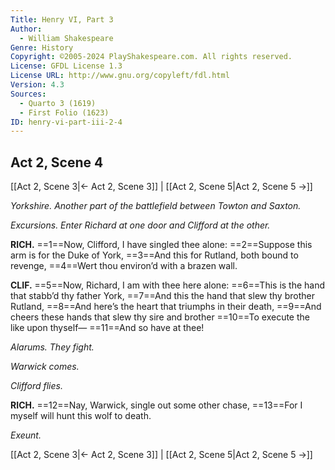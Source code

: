 ```yaml
---
Title: Henry VI, Part 3
Author: 
  - William Shakespeare
Genre: History
Copyright: ©2005-2024 PlayShakespeare.com. All rights reserved.
License: GFDL License 1.3
License URL: http://www.gnu.org/copyleft/fdl.html
Version: 4.3
Sources:
  - Quarto 3 (1619)
  - First Folio (1623)
ID: henry-vi-part-iii-2-4
---
```


## Act 2, Scene 4
[[Act 2, Scene 3|← Act 2, Scene 3]] | [[Act 2, Scene 5|Act 2, Scene 5 →]]

*Yorkshire. Another part of the battlefield between Towton and Saxton.*

*Excursions. Enter Richard at one door and Clifford at the other.*

**RICH.**
==1==Now, Clifford, I have singled thee alone:
==2==Suppose this arm is for the Duke of York,
==3==And this for Rutland, both bound to revenge,
==4==Wert thou environ’d with a brazen wall.

**CLIF.**
==5==Now, Richard, I am with thee here alone:
==6==This is the hand that stabb’d thy father York,
==7==And this the hand that slew thy brother Rutland,
==8==And here’s the heart that triumphs in their death,
==9==And cheers these hands that slew thy sire and brother
==10==To execute the like upon thyself⁠—
==11==And so have at thee!

*Alarums. They fight.*

*Warwick comes.*

*Clifford flies.*

**RICH.**
==12==Nay, Warwick, single out some other chase,
==13==For I myself will hunt this wolf to death.

*Exeunt.*

[[Act 2, Scene 3|← Act 2, Scene 3]] | [[Act 2, Scene 5|Act 2, Scene 5 →]]